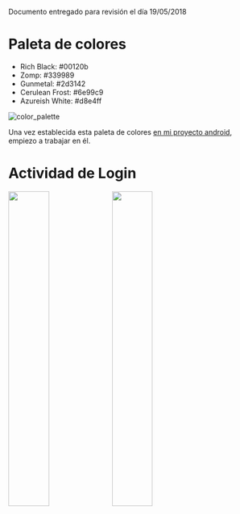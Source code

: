 Documento entregado para revisión el día 19/05/2018

# Paleta de colores

- Rich Black: #00120b
- Zomp: #339989
- Gunmetal: #2d3142
- Cerulean Frost: #6e99c9
- Azureish White: #d8e4ff

![color_palette](https://i.imgur.com/ugem46M.png)

Una vez establecida esta paleta de colores [en mi proyecto android](/ImproMusic/app/src/main/res/values/colors.xml), empiezo a trabajar en él.


# Actividad de Login

<img src="https://i.imgur.com/7DmYd4v.png" width="40%"> <img src="https://i.imgur.com/QAwcewR.png" width="40%">
